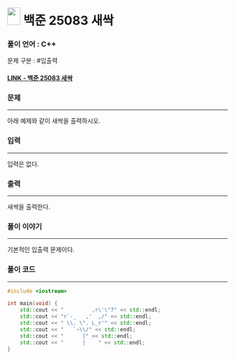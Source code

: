 
# <img src="https://d2gd6pc034wcta.cloudfront.net/tier/1.svg" width="30" height="40"> 백준 25083 새싹


### 풀이 언어 : C++

문제 구분 : #입출력
#### [LINK - 백준 25083 새싹](https://www.acmicpc.net/problem/25083)

### 문제
<hr>

아래 예제와 같이 새싹을 출력하시오.

### 입력
<hr>

입력은 없다.
### 출력
<hr>

새싹을 출력한다.
### 풀이 이야기
<hr>

기본적인 입출력 문제이다.

### 풀이 코드
<hr>

``` c++
#include <iostream>

int main(void) {
    std::cout << "         ,r\'\"7" << std::endl;
    std::cout << "r`-_   ,'  ,/" << std::endl;
    std::cout << " \\. \". L_r'" << std::endl;
    std::cout << "   `~\\/" << std::endl;
    std::cout << "      |" << std::endl;
    std::cout << "      |    " << std::endl;
}
```
